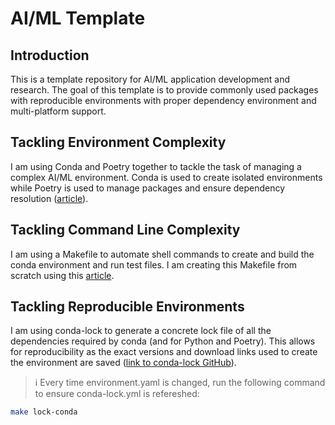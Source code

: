 # AI/ML Template

## Introduction

This is a template repository for AI/ML application development and research. The goal of this template is to provide commonly used packages with reproducible environments with proper dependency environment and multi-platform support.

## Tackling Environment Complexity

I am using Conda and Poetry together to tackle the task of managing a complex AI/ML environment. Conda is used to create isolated environments while Poetry is used to manage packages and ensure dependency resolution ([article](https://medium.com/@silvinohenriqueteixeiramalta/conda-and-poetry-a-harmonious-fusion-8116895b6380#:~:text=Conda%20and%20Poetry%20are%20well,package%20management%20and%20dependency%20resolution.)).

## Tackling Command Line Complexity

I am using a Makefile to automate shell commands to create and build the conda environment and run test files. I am creating this Makefile from scratch using this [article](https://medium.com/@silvinohenriqueteixeiramalta/conda-and-poetry-a-harmonious-fusion-8116895b6380#:~:text=Conda%20and%20Poetry%20are%20well,package%20management%20and%20dependency%20resolution.).

## Tackling Reproducible Environments

I am using conda-lock to generate a concrete lock file of all the dependencies required by conda (and for Python and Poetry). This allows for reproducibility as the exact versions and download links used to create the environment are saved ([link to conda-lock GitHub](https://github.com/conda/conda-lock)).

> ℹ️ Every time environment.yaml is changed, run the following command to ensure conda-lock.yml is refereshed:
```bash
make lock-conda
```
